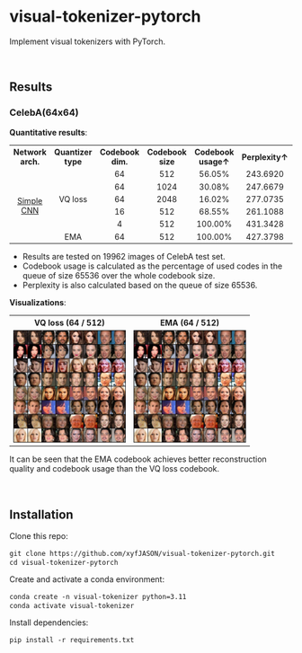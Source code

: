 # visual-tokenizer-pytorch

Implement visual tokenizers with PyTorch.

<br/>

## Results

### CelebA(64x64)

**Quantitative results**:

<table style="text-align: center;">
<tr>
    <th style="text-align: center">Network arch.</th>
    <th style="text-align: center">Quantizer type</th>
    <th style="text-align: center">Codebook dim.</th>
    <th style="text-align: center">Codebook size</th>
    <th style="text-align: center">Codebook usage↑</th>
    <th style="text-align: center">Perplexity↑</th>
    <th style="text-align: center">PSNR↑</th>
    <th style="text-align: center">SSIM↑</th>
    <th style="text-align: center">rFID↓</th>
</tr>
<tr>
    <td style="text-align: center" rowspan="6"><a href="./models/autoencoder/simple_cnn.py">Simple CNN</a></td>
    <td style="text-align: center" rowspan="5">VQ loss</td>
    <td style="text-align: center">64</td>
    <td style="text-align: center">512</td>
    <td style="text-align: center">56.05%</td>
    <td style="text-align: center">243.6920</td>
    <td style="text-align: center">31.5486</td>
    <td style="text-align: center">0.9389</td>
    <td style="text-align: center">16.8227</td>
</tr>
<tr>
    <td style="text-align: center">64</td>
    <td style="text-align: center">1024</td>
    <td style="text-align: center">30.08%</td>
    <td style="text-align: center">247.6679</td>
    <td style="text-align: center">31.3835</td>
    <td style="text-align: center">0.9395</td>
    <td style="text-align: center">16.4965</td>
</tr>
<tr>
    <td style="text-align: center">64</td>
    <td style="text-align: center">2048</td>
    <td style="text-align: center">16.02%</td>
    <td style="text-align: center">277.0735</td>
    <td style="text-align: center">31.6631</td>
    <td style="text-align: center">0.9407</td>
    <td style="text-align: center">16.5808</td>
</tr>
<tr>
    <td style="text-align: center">16</td>
    <td style="text-align: center">512</td>
    <td style="text-align: center">68.55%</td>
    <td style="text-align: center">261.1088</td>
    <td style="text-align: center">31.6908</td>
    <td style="text-align: center">0.9412</td>
    <td style="text-align: center">16.4272</td>
</tr>
<tr>
    <td style="text-align: center">4</td>
    <td style="text-align: center">512</td>
    <td style="text-align: center">100.00%</td>
    <td style="text-align: center">431.3428</td>
    <td style="text-align: center">32.2119</td>
    <td style="text-align: center">0.9456</td>
    <td style="text-align: center">16.3249</td>
</tr>
<tr>
    <td style="text-align: center">EMA</td>
    <td style="text-align: center">64</td>
    <td style="text-align: center">512</td>
    <td style="text-align: center">100.00%</td>
    <td style="text-align: center">427.3798</td>
    <td style="text-align: center">32.0708</td>
    <td style="text-align: center">0.9459</td>
    <td style="text-align: center">15.5629</td>
</tr>
</table>

- Results are tested on 19962 images of CelebA test set.
- Codebook usage is calculated as the percentage of used codes in the queue of size 65536 over the whole codebook size.
- Perplexity is also calculated based on the queue of size 65536.

**Visualizations**:

<table>
    <tr>
        <th style="text-align: center">VQ loss (64 / 512)</th>
        <th style="text-align: center">EMA (64 / 512)</th>
    </tr>
    <tr>
        <td style="text-align: center"><img src="./assets/vqvae-celeba-reconstruct.png" style="width: 200px" alt="" /></td>
        <td style="text-align: center"><img src="./assets/vqvae-ema-celeba-reconstruct.png" style="width: 200px" alt="" /></td>
    </tr>
</table>

It can be seen that the EMA codebook achieves better reconstruction quality and codebook usage than the VQ loss codebook.

<br/>

## Installation

Clone this repo:

```shell
git clone https://github.com/xyfJASON/visual-tokenizer-pytorch.git
cd visual-tokenizer-pytorch
```

Create and activate a conda environment:

```shell
conda create -n visual-tokenizer python=3.11
conda activate visual-tokenizer
```

Install dependencies:

```shell
pip install -r requirements.txt
```

